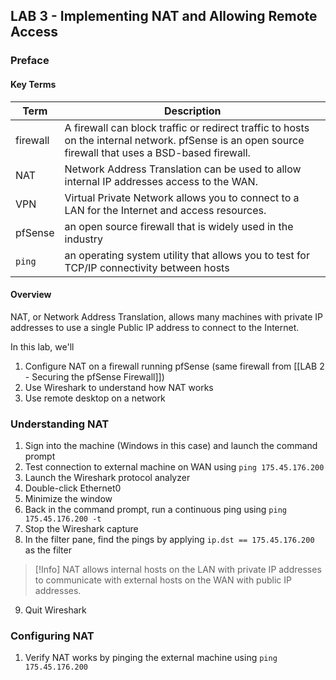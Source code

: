 ## LAB 3 - Implementing NAT and Allowing Remote Access

### Preface

#### Key Terms

| Term     | Description                                                                                                                                           |
| -------- | ----------------------------------------------------------------------------------------------------------------------------------------------------- |
| firewall | A firewall can block traffic or redirect traffic to hosts on the internal network. pfSense is an open source firewall that uses a BSD-based firewall. |
| NAT      | Network Address Translation can be used to allow internal IP addresses access to the WAN.                                                             |
| VPN      | Virtual Private Network allows you to connect to a LAN for the Internet and access resources.                                                         |
| pfSense  | an open source firewall that is widely used in the industry                                                                                           |
| `ping`   | an operating system utility that allows you to test for TCP/IP connectivity between hosts                                                             |

#### Overview

NAT, or Network Address Translation, allows many machines with private IP addresses to use a single Public IP address to connect to the Internet. 

In this lab, we'll

1. Configure NAT on a firewall running pfSense (same firewall from [[LAB 2 - Securing the pfSense Firewall]])
3. Use Wireshark to understand how NAT works
4. Use remote desktop on a network

### Understanding NAT

1. Sign into the machine (Windows in this case) and launch the command prompt
2. Test connection to external machine on WAN using `ping 175.45.176.200`
3. Launch the Wireshark protocol analyzer
4. Double-click Ethernet0
5. Minimize the window
6. Back in the command prompt, run a continuous ping using `ping 175.45.176.200 -t`
7. Stop the Wireshark capture
8. In the filter pane, find the pings by applying `ip.dst == 175.45.176.200` as the filter

> [!Info]
> NAT allows internal hosts on the LAN with private IP addresses to communicate with external hosts on the WAN with public IP addresses.

9. Quit Wireshark

### Configuring NAT

1. Verify NAT works by pinging the external machine using `ping 175.45.176.200`





